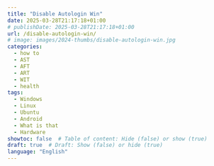 ```yaml
---
title: "Disable Autologin Win"
date: 2025-03-28T21:17:18+01:00
# publishDate: 2025-03-28T21:17:18+01:00
url: /disable-autologin-win/
# image: images/2024-thumbs/disable-autologin-win.jpg
categories: 
  - how to
  - AST
  - AFT
  - ART
  - WIT
  - health
tags: 
  - Windows
  - Linux
  - Ubuntu
  - Android
  - What is that
  - Hardware
showtoc: false  # Table of content: Hide (false) or show (true)
draft: true  # Draft: Show (false) or hide (true)
language: "English"
---
```




<!--*(Click on the individual step or triangle to hide or show the details (images, info, ...))*

{{< collapse summary="**Step 1:** TEXTHERE" openByDefault=true >}}

   

{{< /collapse >}}

## Video version

-->